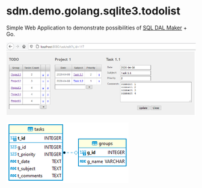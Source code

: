 # sdm.demo.golang.sqlite3.todolist
Simple Web Application to demonstrate possibilities of [SQL DAL Maker](https://github.com/panedrone/sqldalmaker) + Go.

![demo-go.png](demo-go.png)

![erd.png](erd.png)
